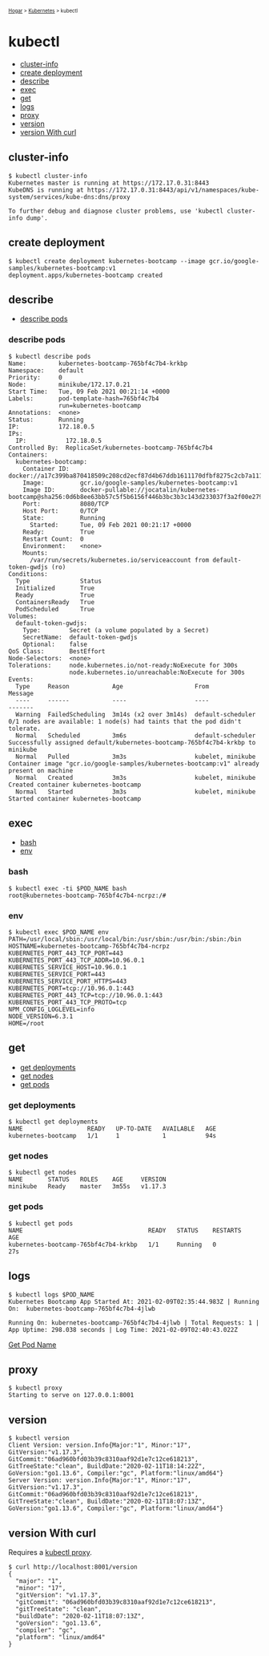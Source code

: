<sub><sup><a href="index.html">Hogar</a> > <a href="kubernetes.html">Kubernetes</a> > kubectl</sup></sub>

# kubectl

- [cluster-info](#cluster-info)
- [create deployment](#create-deployment)
- [describe](#describe)
- [exec](#exec)
- [get](#get)
- [logs](#logs)
- [proxy](#proxy)
- [version](#version)
- [version With curl](#version-with-curl)

## cluster-info

```shell
$ kubectl cluster-info
Kubernetes master is running at https://172.17.0.31:8443
KubeDNS is running at https://172.17.0.31:8443/api/v1/namespaces/kube-system/services/kube-dns:dns/proxy

To further debug and diagnose cluster problems, use 'kubectl cluster-info dump'.
```

## create deployment

```shell
$ kubectl create deployment kubernetes-bootcamp --image gcr.io/google-samples/kubernetes-bootcamp:v1
deployment.apps/kubernetes-bootcamp created
```

## describe

- [describe pods](#describe-pods)

### describe pods

```shell
$ kubectl describe pods
Name:         kubernetes-bootcamp-765bf4c7b4-krkbp
Namespace:    default
Priority:     0
Node:         minikube/172.17.0.21
Start Time:   Tue, 09 Feb 2021 00:21:14 +0000
Labels:       pod-template-hash=765bf4c7b4
              run=kubernetes-bootcamp
Annotations:  <none>
Status:       Running
IP:           172.18.0.5
IPs:
  IP:           172.18.0.5
Controlled By:  ReplicaSet/kubernetes-bootcamp-765bf4c7b4
Containers:
  kubernetes-bootcamp:
    Container ID:   docker://a17c399ba870418509c208cd2ecf87d4b67ddb1611170dfbf8275c2cb7a111ff
    Image:          gcr.io/google-samples/kubernetes-bootcamp:v1
    Image ID:       docker-pullable://jocatalin/kubernetes-bootcamp@sha256:0d6b8ee63bb57c5f5b6156f446b3bc3b3c143d233037f3a2f00e279c8fcc64af
    Port:           8080/TCP
    Host Port:      0/TCP
    State:          Running
      Started:      Tue, 09 Feb 2021 00:21:17 +0000
    Ready:          True
    Restart Count:  0
    Environment:    <none>
    Mounts:
      /var/run/secrets/kubernetes.io/serviceaccount from default-token-gwdjs (ro)
Conditions:
  Type              Status
  Initialized       True 
  Ready             True 
  ContainersReady   True 
  PodScheduled      True 
Volumes:
  default-token-gwdjs:
    Type:        Secret (a volume populated by a Secret)
    SecretName:  default-token-gwdjs
    Optional:    false
QoS Class:       BestEffort
Node-Selectors:  <none>
Tolerations:     node.kubernetes.io/not-ready:NoExecute for 300s
                 node.kubernetes.io/unreachable:NoExecute for 300s
Events:
  Type     Reason            Age                    From               Message
  ----     ------            ----                   ----               -------
  Warning  FailedScheduling  3m14s (x2 over 3m14s)  default-scheduler  0/1 nodes are available: 1 node(s) had taints that the pod didn't tolerate.
  Normal   Scheduled         3m6s                   default-scheduler  Successfully assigned default/kubernetes-bootcamp-765bf4c7b4-krkbp to minikube
  Normal   Pulled            3m3s                   kubelet, minikube  Container image "gcr.io/google-samples/kubernetes-bootcamp:v1" already present on machine
  Normal   Created           3m3s                   kubelet, minikube  Created container kubernetes-bootcamp
  Normal   Started           3m3s                   kubelet, minikube  Started container kubernetes-bootcamp
```

## exec

- [bash](#bash)
- [env](#env)

### bash

```shell
$ kubectl exec -ti $POD_NAME bash
root@kubernetes-bootcamp-765bf4c7b4-ncrpz:/#
```

### env

```shell
$ kubectl exec $POD_NAME env
PATH=/usr/local/sbin:/usr/local/bin:/usr/sbin:/usr/bin:/sbin:/bin
HOSTNAME=kubernetes-bootcamp-765bf4c7b4-ncrpz
KUBERNETES_PORT_443_TCP_PORT=443
KUBERNETES_PORT_443_TCP_ADDR=10.96.0.1
KUBERNETES_SERVICE_HOST=10.96.0.1
KUBERNETES_SERVICE_PORT=443
KUBERNETES_SERVICE_PORT_HTTPS=443
KUBERNETES_PORT=tcp://10.96.0.1:443
KUBERNETES_PORT_443_TCP=tcp://10.96.0.1:443
KUBERNETES_PORT_443_TCP_PROTO=tcp
NPM_CONFIG_LOGLEVEL=info
NODE_VERSION=6.3.1
HOME=/root
```

## get

- [get deployments](#get-deployments)
- [get nodes](#get-nodes)
- [get pods](#get-pods)

### get deployments

```shell
$ kubectl get deployments
NAME                  READY   UP-TO-DATE   AVAILABLE   AGE
kubernetes-bootcamp   1/1     1            1           94s
```

### get nodes

```shell
$ kubectl get nodes
NAME       STATUS   ROLES    AGE     VERSION
minikube   Ready    master   3m55s   v1.17.3
```

### get pods

```shell
$ kubectl get pods
NAME                                   READY   STATUS    RESTARTS   AGE
kubernetes-bootcamp-765bf4c7b4-krkbp   1/1     Running   0          27s
```

## logs

```shell
$ kubectl logs $POD_NAME
Kubernetes Bootcamp App Started At: 2021-02-09T02:35:44.983Z | Running On:  kubernetes-bootcamp-765bf4c7b4-4jlwb 

Running On: kubernetes-bootcamp-765bf4c7b4-4jlwb | Total Requests: 1 | App Uptime: 298.038 seconds | Log Time: 2021-02-09T02:40:43.022Z
```

[Get Pod Name](notes.md#get-pod-name)

## proxy

```shell
$ kubectl proxy
Starting to serve on 127.0.0.1:8001
```

## version

```shell
$ kubectl version
Client Version: version.Info{Major:"1", Minor:"17", GitVersion:"v1.17.3", GitCommit:"06ad960bfd03b39c8310aaf92d1e7c12ce618213", GitTreeState:"clean", BuildDate:"2020-02-11T18:14:22Z", GoVersion:"go1.13.6", Compiler:"gc", Platform:"linux/amd64"}
Server Version: version.Info{Major:"1", Minor:"17", GitVersion:"v1.17.3", GitCommit:"06ad960bfd03b39c8310aaf92d1e7c12ce618213", GitTreeState:"clean", BuildDate:"2020-02-11T18:07:13Z", GoVersion:"go1.13.6", Compiler:"gc", Platform:"linux/amd64"}
```

## version With curl

Requires a [kubectl proxy](#host-cluster-proxy).

```shell
$ curl http://localhost:8001/version
{
  "major": "1",
  "minor": "17",
  "gitVersion": "v1.17.3",
  "gitCommit": "06ad960bfd03b39c8310aaf92d1e7c12ce618213",
  "gitTreeState": "clean",
  "buildDate": "2020-02-11T18:07:13Z",
  "goVersion": "go1.13.6",
  "compiler": "gc",
  "platform": "linux/amd64"
}
```
